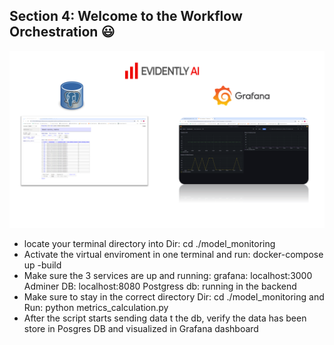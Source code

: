 ## Section 4: Welcome to the Workflow Orchestration :smiley:

![alt text](../snapshots/eveidently.png)

- locate your terminal directory into Dir: cd ./model_monitoring
- Activate the virtual enviroment in one terminal and run: docker-compose up -build
- Make sure the 3 services are up and running:
    grafana: localhost:3000
    Adminer DB: localhost:8080
    Postgress db: running in the backend
- Make sure to stay in the correct directory Dir: cd ./model_monitoring and Run: python metrics_calculation.py
- After the script starts sending data t the db, verify the data has been store in Posgres DB and visualized in Grafana dashboard


